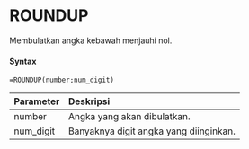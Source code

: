 # ROUNDUP

Membulatkan angka kebawah menjauhi nol.

#### Syntax

```text
=ROUNDUP(number;num_digit)
```

| Parameter | Deskripsi |
| :--- | :--- |
| number | Angka yang akan dibulatkan. |
| num_digit | Banyaknya digit angka yang diinginkan. |